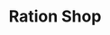 ---
title: "Ration Shop"
url: /ponkunnam/ration-shop-thambalakadu-ponkunnam-road/
shop: convenience
---